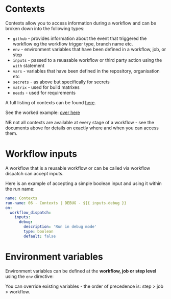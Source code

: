 # Contexts

Contexts allow you to access information during a workflow and can be broken down into the following types:

- `github` - provides information about the event that triggered the workflow eg the workflow trigger type, branch name etc.
- `env` - environment variables that have been defined in a workflow, job, or step 
- `inputs` - passed to a reuasable workflow or third party action using the `with` statement
- `vars` - variables that have been defined in the repository, organisation etc
- `secrets` - as above but specifically for secrets
- `matrix` - used for build matrixes
- `needs` - used for requirements

A full listing of contexts can be found [here](https://docs.github.com/en/enterprise-cloud@latest/actions/writing-workflows/choosing-what-your-workflow-does/accessing-contextual-information-about-workflow-runs).

See the worked example: [over here](../.github/workflows/06-contexts.yaml)

NB not all contexts are available at every stage of a workflow - see the documents above for details on exactly where and when you can access them.

# Workflow inputs

A workflow that is a reusable workflow or can be called via workflow dispatch can accept inputs.

Here is an example of accepting a simple boolean input and using it within the run name:

```yaml
name: Contexts
run-name: 06 - Contexts | DEBUG - ${{ inputs.debug }}
on:
  workflow_dispatch:
    inputs:
      debug:
        description: 'Run in debug mode'
        type: boolean
        default: false
```

# Environment variables

Environment variables can be defined at the __workflow, job or step level__ using the `env` directive:

You can override existing variables - the order of precedence is: step > job > workflow.

```yaml

```

